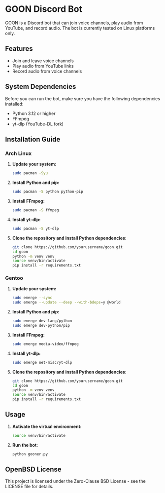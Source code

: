 # GOON Discord Bot

GOON is a Discord bot that can join voice channels, play audio from YouTube, and record audio. The bot is currently tested on Linux platforms only.

## Features

- Join and leave voice channels
- Play audio from YouTube links
- Record audio from voice channels

## System Dependencies

Before you can run the bot, make sure you have the following dependencies installed:

- Python 3.12 or higher
- FFmpeg
- yt-dlp (YouTube-DL fork)

## Installation Guide

### Arch Linux

1. **Update your system:**

    ```sh
    sudo pacman -Syu
    ```

2. **Install Python and pip:**

    ```sh
    sudo pacman -S python python-pip
    ```

3. **Install FFmpeg:**

    ```sh
    sudo pacman -S ffmpeg
    ```

4. **Install yt-dlp:**

    ```sh
    sudo pacman -S yt-dlp
    ```

5. **Clone the repository and install Python dependencies:**

    ```sh
    git clone https://github.com/yourusername/goon.git
    cd goon
    python -m venv venv
    source venv/bin/activate
    pip install -r requirements.txt
    ```

### Gentoo

1. **Update your system:**

    ```sh
    sudo emerge --sync
    sudo emerge --update --deep --with-bdeps=y @world
    ```

2. **Install Python and pip:**

    ```sh
    sudo emerge dev-lang/python
    sudo emerge dev-python/pip
    ```

3. **Install FFmpeg:**

    ```sh
    sudo emerge media-video/ffmpeg
    ```

4. **Install yt-dlp:**

    ```sh
    sudo emerge net-misc/yt-dlp
    ```

5. **Clone the repository and install Python dependencies:**

    ```sh
    git clone https://github.com/yourusername/goon.git
    cd goon
    python -m venv venv
    source venv/bin/activate
    pip install -r requirements.txt
    ```

## Usage

1. **Activate the virtual environment:**

    ```sh
    source venv/bin/activate
    ```

2. **Run the bot:**

    ```sh
    python gooner.py
    ```

## OpenBSD License

This project is licensed under the Zero-Clause BSD License - see the LICENSE file for details.

